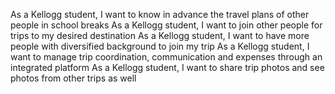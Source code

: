 As a Kellogg student, I want to know in advance the travel plans of other people in school breaks
As a Kellogg student, I want to join other people for trips to my desired destination
As a Kellogg student, I want to have more people with diversified background to join my trip
As a Kellogg student, I want to manage trip coordination, communication and expenses through an integrated platform
As a Kellogg student, I want to share trip photos and see photos from other trips as well 